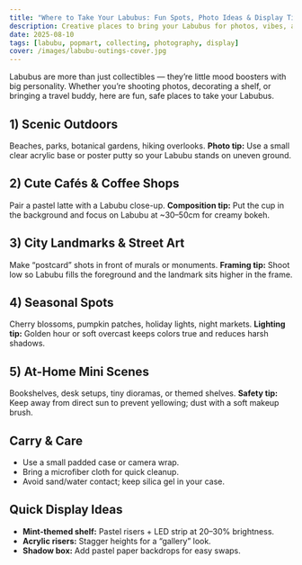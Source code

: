 ```yaml
---
title: "Where to Take Your Labubus: Fun Spots, Photo Ideas & Display Tips"
description: Creative places to bring your Labubus for photos, vibes, and safe display.
date: 2025-08-10
tags: [labubu, popmart, collecting, photography, display]
cover: /images/labubu-outings-cover.jpg
---
```


Labubus are more than just collectibles — they’re little mood boosters with big personality. Whether you’re shooting photos, decorating a shelf, or bringing a travel buddy, here are fun, safe places to take your Labubus.

## 1) Scenic Outdoors
Beaches, parks, botanical gardens, hiking overlooks.
**Photo tip:** Use a small clear acrylic base or poster putty so your Labubu stands on uneven ground.

## 2) Cute Cafés & Coffee Shops
Pair a pastel latte with a Labubu close-up.
**Composition tip:** Put the cup in the background and focus on Labubu at ~30–50cm for creamy bokeh.

## 3) City Landmarks & Street Art
Make “postcard” shots in front of murals or monuments.
**Framing tip:** Shoot low so Labubu fills the foreground and the landmark sits higher in the frame.

## 4) Seasonal Spots
Cherry blossoms, pumpkin patches, holiday lights, night markets.
**Lighting tip:** Golden hour or soft overcast keeps colors true and reduces harsh shadows.

## 5) At-Home Mini Scenes
Bookshelves, desk setups, tiny dioramas, or themed shelves.
**Safety tip:** Keep away from direct sun to prevent yellowing; dust with a soft makeup brush.

## Carry & Care
- Use a small padded case or camera wrap.
- Bring a microfiber cloth for quick cleanup.
- Avoid sand/water contact; keep silica gel in your case.

## Quick Display Ideas
- **Mint-themed shelf:** Pastel risers + LED strip at 20–30% brightness.
- **Acrylic risers:** Stagger heights for a “gallery” look.
- **Shadow box:** Add pastel paper backdrops for easy swaps.
